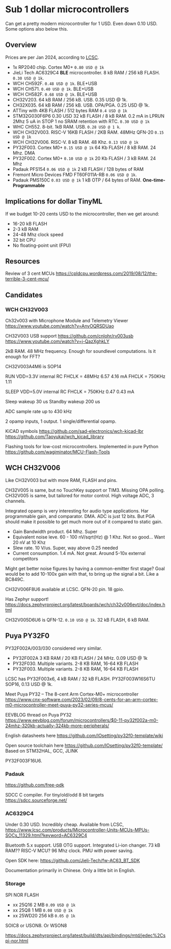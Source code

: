 
# Sub 1 dollar microcontrollers

Can get a pretty modern microcontroller for 1 USD.
Even down 0.10 USD. Some options also below this.

## Overview

Prices are per Jan 2024, according to [LCSC](https://www.lcsc.com/).

- 1x RP2040 chip. Cortex M0+
`0.80 USD @ 1k`
- JieLi Tech AC6329C4
**BLE** microcontroller. 8 kB RAM / 256 kB FLASH.
`0.30 USD @ 1k`.
- WCH CH592F. `0.48 USD @ 1k`. BLE+USB
- WCH CH571. `0.40 USD @ 1k`. BLE+USB
- WCH CH582F. `0.68 USD @ 1k`. BLE+USB
- CH32V203. 64 kB RAM / 256 kB. USB. 0.35 USD @ 1k.
- CH32X035. 64 kB RAM / 256 kB. USB. OPA/PGA. 0.25 USD @ 1k.
- ATTiny with 4KB FLASH / 512 bytes RAM
`0.4 USD @ 1k`
- STM32G030F6P6 0.30 USD 32 kB FLASH / 8 kB RAM.
0.2 mA in LPRUN 2Mhz
5 uA in STOP 1 no SRAM retention with RTC.
`0.30 USD @ 1k`
- WHC CH552. 8-bit. 1kB RAM. USB. `0.28 USD @ 1 k`.
- WCH CH32V003. RISC-V
16KB FLASH / 2KB RAM.  48MHz QFN-20
`0.15 USD @ 1k`
- WCH CH32V006. RISC-V. 8 kB RAM. 48 Khz.
`0.13 USD @ 1k`
- PY32F003. Cortex M0+
`0.15 USD @ 1k`
64 Kb FLASH / 8 kB RAM. 24 Mhz. DMA
- PY32F002. Cortex M0+
`0.10 USD @ 1k`
20 Kb FLASH / 3 kB RAM. 24 Mhz
- Padauk PFS154
`0.06 USD @ 1k`
2 kB FLASH / 128 bytes of RAM
- Fremont Micro Devices FMD FT60F011A-RB
`0.06 USD @ 1k`.
- Padauk PMS150C
`0.03 USD @ 1k`
1 kB OTP / 64 bytes of RAM. **One-time-Programmable**

## Implications for dollar TinyML

If we budget 10-20 cents USD to the microcontroller,
then we get around:

- 16-20 kB FLASH
- 2-3 kB RAM
- 24-48 Mhz clock speed
- 32 bit CPU
- No floating-point unit (FPU)

## Resources

Review of 3 cent MCUs
https://cpldcpu.wordpress.com/2019/08/12/the-terrible-3-cent-mcu/

## Candidates

### WCH CH32V003

Ch32v003 with Microphone Module and Telemetry Viewer
https://www.youtube.com/watch?v=AnvOQRSDUao

CH32V003 USB support
https://github.com/cnlohr/rv003usb
https://www.youtube.com/watch?v=j-QazXghkLY

2kB RAM. 48 MHz frequency.
Enough for soundlevel computations.
Is it enough for FFT?

CH32V003A4M6 is SOP14

RUN VDD=3.3V internal RC
FHCLK = 48MHz   6.57  4.16 mA
FHCLK = 750KHz  1.11  

SLEEP VDD=5.0V internal RC
FHCLK = 750KHz 0.47 0.43 mA

Sleep wakeup    30 us
Standby wakeup  200 us

ADC sample rate up to 430 kHz

2 opamp inputs, 1 output. 1 single/differential opamp.

KiCAD symbols
https://github.com/sad-electronics/wch-kicad-lbr
https://github.com/Taoyukai/wch_kicad_library

Flashing tools for low-cost microcontrollers. Implemented in pure Python
https://github.com/wagiminator/MCU-Flash-Tools

## WCH CH32V006

Like CH32V003 but with more RAM, FLASH and pins.

CH32V005 is same, but no TouchKey support or TIM3. Missing OPA polling.
CH32V005 is same, but tailored for motor control. High voltage ADC, 3 channels.

Integrated opamp is very interesting for audio type applications.
Har programmable gain, and comparator.
DMA.
ADC is just 12 bits. But PGA should make it possible to get much more out of it compared to static gain.

- Gain Bandwidth product. 64 Mhz. Super
- Equivalent noise leve. 60 - 100 nV/sqrt(Hz) @ 1 Khz. Not so good... Want 20 nV at 10 Khz
- Slew rate. 10 V/us. Super, way above 0.25 needed
- Current consumption. 1.4 mA. Not great. Around 5-10x external competitors

Might get better noise figures by having a common-emitter first stage?
Goal would be to add 10-100x gain with that, to bring up the signal a bit.
Like a BC849C.

CH32V006F8U6 available at LCSC. QFN-20 pin. 18 gpio.

Has Zephyr support!
https://docs.zephyrproject.org/latest/boards/wch/ch32v006evt/doc/index.html

CH32V005D6U6 is QFN-12. `0.10 USD @ 1k`. 32 kB FLASH, 6 kB RAM.

## Puya PY32F0

PY32F002A/003/030 considered very similar.

- PY32F002A 3 KB RAM / 20 KB FLASH / 24 MHz. 0.09 USD @ 1k
- PY32F030. Multiple variants. 2-8 KB RAM, 16-64 KB FLASH
- PY32F003. Multiple variants. 2-8 KB RAM, 16-64 KB FLASH

LCSC has PY32F003x6, 4 kB RAM / 32 kB FLASH.
PY32F003W16S6TU SOP16, 0.13 USD @ 1k.

Meet Puya PY32 – The 8-cent Arm Cortex-M0+ microcontroller
https://www.cnx-software.com/2023/02/09/8-cents-for-an-arm-cortex-m0-microcontroller-meet-puya-py32-series-mcus/

EEVBLOG thread on Puya PY32
https://www.eevblog.com/forum/microcontrollers/$0-11-py32f002a-m0-24mhz-320kb-actually-324kb-more-peripherals/

English datasheets here
https://github.com/IOsetting/py32f0-template/wiki

Open source toolchain here
https://github.com/IOsetting/py32f0-template/
Based on STM32HAL, GCC, JLINK

PY32F003F16U6.

### Padauk

https://github.com/free-pdk

SDCC C compiler. For tiny/old/odd 8 bit targets
https://sdcc.sourceforge.net/


### AC6329C4

Under 0.30 USD. Incredibly cheap.
Available from LCSC, https://www.lcsc.com/products/Microcontroller-Units-MCUs-MPUs-SOCs_11329.html?keyword=AC6329C4

Bluetooth 5.x support.
USB OTG support.
Integrated Li-ion changer.
73 kB RAM??
RISC-V MCU?
96 Mhz clock.
PMU with power saving.

Open SDK here: https://github.com/Jieli-Tech/fw-AC63_BT_SDK

Documentation primarily in Chinese. Only a little bit in English.

### Storage

SPI NOR FLASH

- xx 25Q16   2 MB   `0.09 USD @ 1k`
- xx 25Q8    1 MB   `0.08 USD @ 1k`
- xx 25WD20  256 kB `0.05 @ 1k`

SOIC8 or USON8. Or WSON8

https://docs.zephyrproject.org/latest/build/dts/api/bindings/mtd/jedec%2Cspi-nor.html

